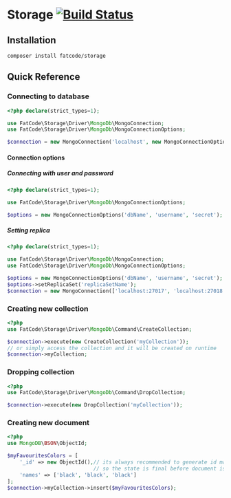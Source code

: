 # Storage [![Build Status](https://travis-ci.org/fat-code/storage.svg?branch=master)](https://travis-ci.org/fat-code/storage)

## Installation
`composer install fatcode/storage`

## Quick Reference
### Connecting to database
```php
<?php declare(strict_types=1);

use FatCode\Storage\Driver\MongoDb\MongoConnection;
use FatCode\Storage\Driver\MongoDb\MongoConnectionOptions;

$connection = new MongoConnection('localhost', new MongoConnectionOptions('dbName'));
```

#### Connection options

##### Connecting with user and password

```php
<?php declare(strict_types=1);

use FatCode\Storage\Driver\MongoDb\MongoConnectionOptions;

$options = new MongoConnectionOptions('dbName', 'username', 'secret');
```

##### Setting replica

```php
<?php declare(strict_types=1);

use FatCode\Storage\Driver\MongoDb\MongoConnection;
use FatCode\Storage\Driver\MongoDb\MongoConnectionOptions;

$options = new MongoConnectionOptions('dbName', 'username', 'secret');
$options->setReplicaSet('replicaSetName');
$connection = new MongoConnection(['localhost:27017', 'localhost:27018'], $options);
```

### Creating new collection
```php
<?php
use FatCode\Storage\Driver\MongoDb\Command\CreateCollection;

$connection->execute(new CreateCollection('myCollection'));
// or simply access the collection and it will be created on runtime
$connection->myCollection;
```

### Dropping collection
```php
<?php
use FatCode\Storage\Driver\MongoDb\Command\DropCollection;

$connection->execute(new DropCollection('myCollection'));
```

### Creating new document
```php
<?php
use MongoDB\BSON\ObjectId;

$myFavouritesColors = [
    '_id' => new ObjectId(),// its always recommended to generate id manually,
                            // so the state is final before document is persisted 
    'names' => ['black', 'black', 'black']
];
$connection->myCollection->insert($myFavouritesColors);
```
